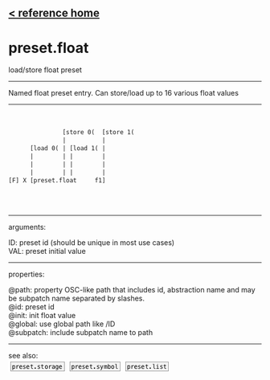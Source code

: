 [< reference home](ceammc_lib.html)
---

# preset.float


load/store float preset

---

Named float preset entry. Can store/load up to 16 various float values<br>


---


```


               [store 0(  [store 1(
               |          |
      [load 0( | [load 1( |
      |        | |        |
      |        | |        |
      |        | |        |
[F] X [preset.float     f1]


            
```

---
arguments:

ID: preset id (should be unique in most use
            cases)<br>
VAL: preset initial value<br>

---
properties:

@path: property OSC-like path that
            includes id, abstraction name and may be subpatch name separated by slashes.<br>
@id: preset id<br>
@init: init float value<br>
@global: use global path like /ID<br>
@subpatch: include subpatch name to path<br>

---
see also:<br>
[![preset.storage](img/object_preset.storage.png)](preset.storage.html)
[![preset.symbol](img/object_preset.symbol.png)](preset.symbol.html)
[![preset.list](img/object_preset.list.png)](preset.list.html)
